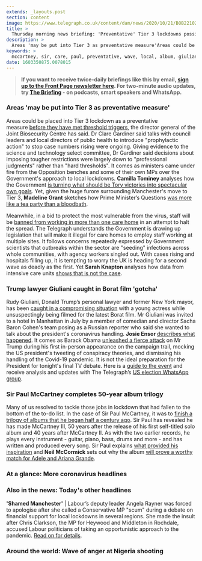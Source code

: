 ```yaml
--- 
extends: _layouts.post 
section: content 
image: https://www.telegraph.co.uk/content/dam/news/2020/10/21/BOB221020_trans_NvBQzQNjv4Bqes9SkLwhb97OmypQXfwaRF5vMDCJiswVivWjggKeUEI.jpg?impolicy=logo-overlay 
title: > 
  Thursday morning news briefing: 'Preventative' Tier 3 lockdowns possible 
description: > 
  Areas 'may be put into Tier 3 as preventative measure'Areas could be placed into Tier 3 lockdown as a preventative measure before they have met threshold triggers, the director general of the Joint Biosecurity Centre has said.Sir Paul McCartney completes 50-year album trilogyMany of us resolved to tackle those jobs in lockdown that had fallen to the bottom of the to-do list.In the case of Sir Paul McCartney, it was to finish a trilogy of albums that he began half a century ago.Sir Paul has revealed he has made McCartney III, 50 years after the release of his first self-titled solo album and 40 years after McCartney II.Sir Paul explains what provided his inspiration and Neil McCormick sets out why the album will prove a worthy match for Adele and Ariana Grande. 
keywords: > 
  mccartney, sir, care, paul, preventative, wave, local, album, giuliani, morning, tier, briefing, working, possible, lockdowns 
date: 1603350875.0078015 
--- 
```

<div><blockquote><strong>If you want to receive twice-daily briefings like this by email,&#160;<a href="https://secure.telegraph.co.uk/secure/newsletter/front-page/?icid=News_Front-Page_text_story_abovearticle_onlineFAM">sign up to the Front Page newsletter here</a>. For two-minute audio updates, try&#160;<a href="http://playpodca.st/thebriefing">The Briefing</a>&#160;- on podcasts, smart speakers and WhatsApp.</strong></blockquote>
<h3>Areas 'may be put into Tier 3 as preventative measure' <a href="http://t.email3.telegraph.co.uk/r/?id=h6f9f68d8,39d16525,36bf1102"> </a></h3>
<p>Areas could be placed into Tier 3 lockdown as a preventative measure&#160;<a href="http://t.email3.telegraph.co.uk/r/?id=h6f9f68d8,39d16525,36bf1103">before they have met threshold triggers</a>, the director general of the Joint Biosecurity Centre has said. Dr Clare Gardiner said talks with council leaders and local directors of public health to introduce "prophylactic action" to stop case numbers rising were ongoing. Giving evidence to the science and technology select committee, Dr Gardiner said decisions about imposing tougher restrictions were largely down to "professional judgments" rather than "hard thresholds". It comes as ministers came under fire from the Opposition benches and some of their own MPs over the Government's approach to local lockdowns.&#160;<strong>Camilla Tominey&#160;</strong>analyses how the Government&#160;<a href="http://t.email3.telegraph.co.uk/r/?id=h6f9f68d8,39d16525,36bf1104">is turning what should be Tory victories into spectacular own goals</a>. Yet, given the huge furore surrounding Manchester's move to Tier 3,&#160;<strong>Madeline Grant</strong>&#160;sketches how Prime Minister&#8217;s Questions&#160;<a href="http://t.email3.telegraph.co.uk/r/?id=h6f9f68d8,39d16525,36bf1105">was more like a tea party than a bloodbath</a>.</p>
<p>Meanwhile, in a bid to protect the most vulnerable from the virus, staff will be&#160;<a href="http://t.email3.telegraph.co.uk/r/?id=h6f9f68d8,39d16525,36bf1106">banned from working in more than one care home</a>&#160;in an attempt to halt the spread.&#160;The Telegraph&#160;understands the Government is drawing up legislation that will make it illegal for care homes to employ staff working at multiple sites. It follows concerns repeatedly expressed by Government scientists that outbreaks within the sector are "seeding" infections across whole communities, with agency workers singled out. With cases rising and hospitals filling up, it is tempting to worry the UK is heading for a second wave as deadly as the first. Yet&#160;<strong>Sarah Knapton</strong>&#160;analyses how data from intensive care units&#160;<a href="http://t.email3.telegraph.co.uk/r/?id=h6f9f68d8,39d16525,36bf1107">shows that is not the case</a>.</p>
<h3>Trump lawyer Giuliani caught in Borat film 'gotcha'</h3>
<p>Rudy Giuliani, Donald Trump&#8217;s personal lawyer and former New York mayor, has been&#160;<a href="http://t.email3.telegraph.co.uk/r/?id=h6f9f68d8,39d16525,36bf1108">caught in a compromising situation</a>&#160;with a young actress while unsuspectingly being filmed for the latest Borat film. Mr Giuliani was invited to a hotel in Manhattan in July by a member of comedian and director Sacha Baron Cohen's team posing as a Russian reporter who said she wanted to talk about the president's coronavirus handling.&#160;<strong>Josie Ensor&#160;</strong><a href="http://t.email3.telegraph.co.uk/r/?id=h6f9f68d8,39d16525,36bf1109">describes what happened</a>. It comes as Barack Obama&#160;<a href="http://t.email3.telegraph.co.uk/r/?id=h6f9f68d8,39d16525,36bf110a">unleashed a fierce attack</a>&#160;on Mr Trump during his first in-person appearance on the campaign trail, mocking the US president's tweeting of conspiracy theories, and dismissing his handling of the Covid-19 pandemic. It is not the ideal preparation for the President for tonight's final TV debate. Here is a&#160;<a href="http://t.email3.telegraph.co.uk/r/?id=h6f9f68d8,39d16525,36bf110b">guide to the event</a>&#160;and receive analysis and updates with&#160;The Telegraph&#8217;s&#160;<a href="http://t.email3.telegraph.co.uk/r/?id=h6f9f68d8,39d16525,36bf110c">US election WhatsApp group</a>.</p>
<h3>Sir Paul McCartney completes 50-year album trilogy</h3>
<p>Many of us resolved to tackle those jobs in lockdown that had fallen to the bottom of the to-do list. In the case of Sir Paul McCartney, it was to&#160;<a href="http://t.email3.telegraph.co.uk/r/?id=h6f9f68d8,39d16525,36bf110d">finish a trilogy of albums that he began half a century ago</a>. Sir Paul has revealed he has made McCartney III, 50 years after the release of his first self-titled solo album and 40 years after McCartney II. As with the two earlier records, he plays every instrument - guitar, piano, bass, drums and more - and has written and produced every song. Sir Paul explains&#160;<a href="http://t.email3.telegraph.co.uk/r/?id=h6f9f68d8,39d16525,36bf110e">what provided his inspiration</a>&#160;and&#160;<strong>Neil McCormick</strong>&#160;sets out why the album&#160;<a href="http://t.email3.telegraph.co.uk/r/?id=h6f9f68d8,39d16525,36bf110f">will prove a worthy match for Adele and Ariana Grande</a>.</p>
<h3>At a glance: More coronavirus headlines</h3>
 
<h3>Also in the news: Today's other headlines</h3>
<p><strong>'Shamed Manchester'</strong>&#160;| Labour&#8217;s deputy leader Angela Rayner was forced to apologise after she called a Conservative MP "scum" during a debate on financial support for local lockdowns in several regions. She made the insult after Chris Clarkson, the MP for Heywood and Middleton in Rochdale, accused Labour politicians of taking an opportunistic approach to the pandemic.&#160;<a href="http://t.email3.telegraph.co.uk/r/?id=h6f9f68d8,39d16525,36bf1115">Read on for details</a>.</p>
 
<h3>Around the world: Wave of anger at Nigeria shooting</h3>
</div>